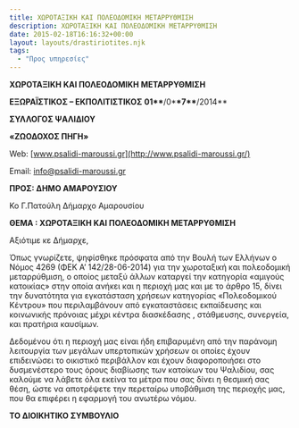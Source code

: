```yaml
---
title: ΧΩΡΟΤΑΞΙΚΗ ΚΑΙ ΠΟΛΕΟΔΟΜΙΚΗ ΜΕΤΑΡΡΥΘΜΙΣΗ
description: ΧΩΡΟΤΑΞΙΚΗ ΚΑΙ ΠΟΛΕΟΔΟΜΙΚΗ ΜΕΤΑΡΡΥΘΜΙΣΗ
date: 2015-02-18T16:16:32+00:00
layout: layouts/drastiriotites.njk
tags:
  - "Προς υπηρεσίες"
---
```


**ΧΩΡΟΤΑΞΙΚΗ ΚΑΙ ΠΟΛΕΟΔΟΜΙΚΗ ΜΕΤΑΡΡΥΘΜΙΣΗ**

<!-- excerpt -->

**ΕΞΩΡΑΪΣΤΙΚΟΣ – ΕΚΠΟΛΙΤΙΣΤΙΚΟΣ** **01\*\***/0\***\*7\*\***/2014\*\*

**ΣΥΛΛΟΓΟΣ ΨΑΛΙΔΙΟΥ**

**«ΖΩΟΔΟΧΟΣ ΠΗΓΗ»**

Web: [www.psalidi-maroussi.gr](http://www.psalidi-maroussi.gr/)

Email: <info@psalidi-maroussi.gr>

**ΠΡΟΣ: ΔΗΜΟ ΑΜΑΡΟΥΣΙΟΥ**

Κο Γ.Πατούλη Δήμαρχο Αμαρουσίου

**ΘΕΜΑ : ΧΩΡΟΤΑΞΙΚΗ ΚΑΙ ΠΟΛΕΟΔΟΜΙΚΗ ΜΕΤΑΡΡΥΘΜΙΣΗ**

Αξιότιμε κε Δήμαρχε,

Όπως γνωρίζετε, ψηφίσθηκε πρόσφατα από την Βουλή των Ελλήνων ο Νόμος 4269 (ΦΕΚ Α’ 142/28-06-2014) για την χωροταξική και πολεοδομική μεταρρύθμιση, ο οποίος μεταξύ άλλων καταργεί την κατηγορία «αμιγούς κατοικίας» στην οποία ανήκει και η περιοχή μας και με το άρθρο 15, δίνει την δυνατότητα για εγκατάσταση χρήσεων κατηγορίας «Πολεοδομικού Κέντρου» που περιλαμβάνουν από εγκαταστάσεις εκπαίδευσης και κοινωνικής πρόνοιας μέχρι κέντρα διασκέδασης , στάθμευσης, συνεργεία, και πρατήρια καυσίμων.

Δεδομένου ότι η περιοχή μας είναι ήδη επιβαρυμένη από την παράνομη λειτουργία των μεγάλων υπερτοπικών χρήσεων οι οποίες έχουν επιδεινώσει το οικιστικό περιβάλλον και έχουν διαφοροποιήσει στο δυσμενέστερο τους όρους διαβίωσης των κατοίκων του Ψαλιδίου, σας καλούμε να λάβετε όλα εκείνα τα μέτρα που σας δίνει η θεσμική σας θέση, ώστε να αποτρέψετε την περεταίρω υποβάθμιση της περιοχής μας, που θα επιφέρει η εφαρμογή του ανωτέρω νόμου.

**ΤΟ ΔΙΟΙΚΗΤΙΚΟ ΣΥΜΒΟΥΛΙΟ**
